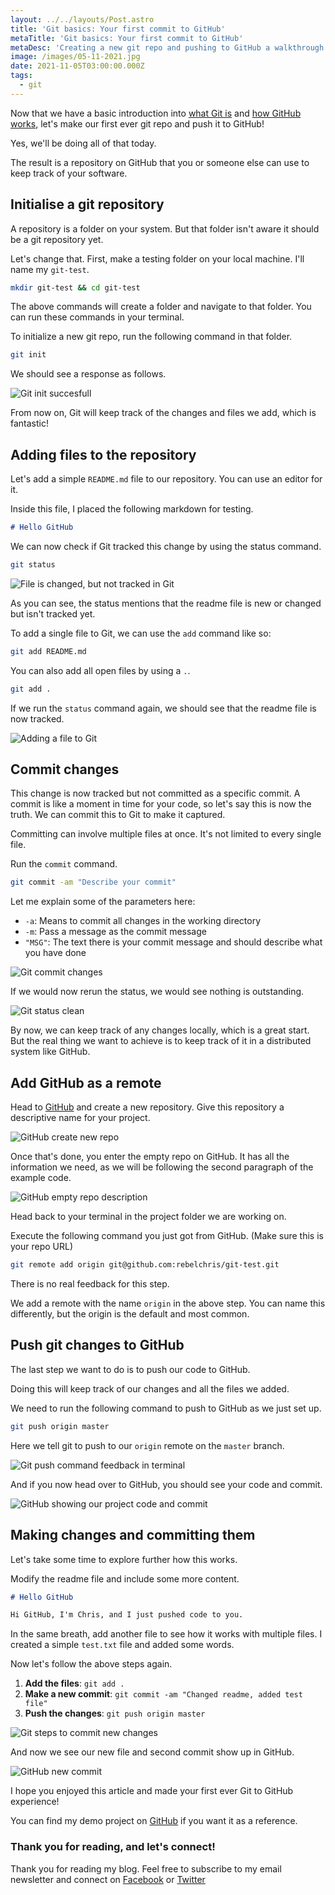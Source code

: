 ```yaml
---
layout: ../../layouts/Post.astro
title: 'Git basics: Your first commit to GitHub'
metaTitle: 'Git basics: Your first commit to GitHub'
metaDesc: 'Creating a new git repo and pushing to GitHub a walkthrough'
image: /images/05-11-2021.jpg
date: 2021-11-05T03:00:00.000Z
tags:
  - git
---
```


Now that we have a basic introduction into [what Git is](https://daily-dev-tips.com/posts/git-basics-what-is-git/) and [how GitHub works](https://daily-dev-tips.com/posts/git-basics-what-is-github/), let's make our first ever git repo and push it to GitHub!

Yes, we'll be doing all of that today.

The result is a repository on GitHub that you or someone else can use to keep track of your software.

## Initialise a git repository

A repository is a folder on your system. But that folder isn't aware it should be a git repository yet.

Let's change that. First, make a testing folder on your local machine. I'll name my `git-test`.

```bash
mkdir git-test && cd git-test
```

The above commands will create a folder and navigate to that folder. You can run these commands in your terminal.

To initialize a new git repo, run the following command in that folder.

```bash
git init
```

We should see a response as follows.

![Git init succesfull](https://cdn.hashnode.com/res/hashnode/image/upload/v1635139826200/T9C1b4J8-.png)

From now on, Git will keep track of the changes and files we add, which is fantastic!

## Adding files to the repository

Let's add a simple `README.md` file to our repository. You can use an editor for it.

Inside this file, I placed the following markdown for testing.

```md
# Hello GitHub
```

We can now check if Git tracked this change by using the status command.

```bash
git status
```

![File is changed, but not tracked in Git](https://cdn.hashnode.com/res/hashnode/image/upload/v1635140058934/flKgWl9DX.png)

As you can see, the status mentions that the readme file is new or changed but isn't tracked yet.

To add a single file to Git, we can use the `add` command like so:

```bash
git add README.md
```

You can also add all open files by using a `.`.

```bash
git add .
```

If we run the `status` command again, we should see that the readme file is now tracked.

![Adding a file to Git](https://cdn.hashnode.com/res/hashnode/image/upload/v1635140201076/qHqJ1FOb8.png)

## Commit changes

This change is now tracked but not committed as a specific commit.
A commit is like a moment in time for your code, so let's say this is now the truth. We can commit this to Git to make it captured.

Committing can involve multiple files at once. It's not limited to every single file.

Run the `commit` command.

```bash
git commit -am "Describe your commit"
```

Let me explain some of the parameters here:

- `-a`: Means to commit all changes in the working directory
- `-m`: Pass a message as the commit message
- `"MSG"`: The text there is your commit message and should describe what you have done

![Git commit changes](https://cdn.hashnode.com/res/hashnode/image/upload/v1635140522265/Y5gz-82JE.png)

If we would now rerun the status, we would see nothing is outstanding.

![Git status clean](https://cdn.hashnode.com/res/hashnode/image/upload/v1635140568723/O4PCISf-sd.png)

By now, we can keep track of any changes locally, which is a great start. But the real thing we want to achieve is to keep track of it in a distributed system like GitHub.

## Add GitHub as a remote

Head to [GitHub](https://github.com/new) and create a new repository.
Give this repository a descriptive name for your project.

![GitHub create new repo](https://cdn.hashnode.com/res/hashnode/image/upload/v1635140706164/ql8FvPeN7.png)

Once that's done, you enter the empty repo on GitHub.
It has all the information we need, as we will be following the second paragraph of the example code.

![GitHub empty repo description](https://cdn.hashnode.com/res/hashnode/image/upload/v1635140780469/XtUegZPbD.png)

Head back to your terminal in the project folder we are working on.

Execute the following command you just got from GitHub. (Make sure this is your repo URL)

```bash
git remote add origin git@github.com:rebelchris/git-test.git
```

There is no real feedback for this step.

We add a remote with the name `origin` in the above step. You can name this differently, but the origin is the default and most common.

## Push git changes to GitHub

The last step we want to do is to push our code to GitHub.

Doing this will keep track of our changes and all the files we added.

We need to run the following command to push to GitHub as we just set up.

```bash
git push origin master
```

Here we tell git to push to our `origin` remote on the `master` branch.

![Git push command feedback in terminal](https://cdn.hashnode.com/res/hashnode/image/upload/v1635141007135/FTbA_6bxR.png)

And if you now head over to GitHub, you should see your code and commit.

![GitHub showing our project code and commit](https://cdn.hashnode.com/res/hashnode/image/upload/v1635141058782/phQ7q1_KHe.png)

## Making changes and committing them

Let's take some time to explore further how this works.

Modify the readme file and include some more content.

```md
# Hello GitHub

Hi GitHub, I'm Chris, and I just pushed code to you.
```

In the same breath, add another file to see how it works with multiple files.
I created a simple `test.txt` file and added some words.

Now let's follow the above steps again.

1. **Add the files**: `git add .`
2. **Make a new commit**: `git commit -am "Changed readme, added test file"`
3. **Push the changes**: `git push origin master`

![Git steps to commit new changes](https://cdn.hashnode.com/res/hashnode/image/upload/v1635141302146/jhWHiUEyY.png)

And now we see our new file and second commit show up in GitHub.

![GitHub new commit](https://cdn.hashnode.com/res/hashnode/image/upload/v1635141331443/I6SSQKhUQ.png)

I hope you enjoyed this article and made your first ever Git to GitHub experience!

You can find my demo project on [GitHub](https://github.com/rebelchris/git-test) if you want it as a reference.

### Thank you for reading, and let's connect!

Thank you for reading my blog. Feel free to subscribe to my email newsletter and connect on [Facebook](https://www.facebook.com/DailyDevTipsBlog) or [Twitter](https://twitter.com/DailyDevTips1)
